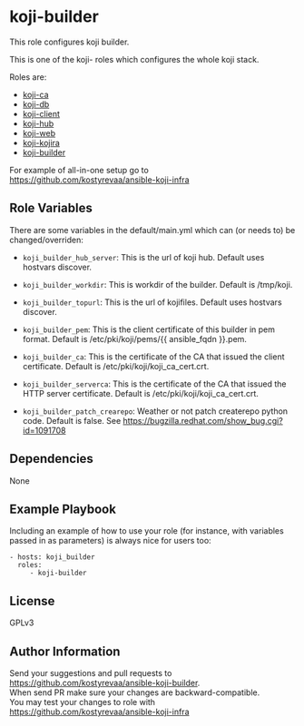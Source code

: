 koji-builder
=========

This role configures koji builder.

This is one of the koji- roles which configures the whole koji stack.

Roles are:

 * [koji-ca](https://galaxy.ansible.com/kostyrevaa/koji-ca)
 * [koji-db](https://galaxy.ansible.com/kostyrevaa/koji-db)
 * [koji-client](https://galaxy.ansible.com/kostyrevaa/koji-client)
 * [koji-hub](https://galaxy.ansible.com/kostyrevaa/koji-hub)
 * [koji-web](https://galaxy.ansible.com/kostyrevaa/koji-web)
 * [koji-kojira](https://galaxy.ansible.com/kostyrevaa/koji-kojira)
 * [koji-builder](https://galaxy.ansible.com/kostyrevaa/koji-builder)

For example of all-in-one setup go to https://github.com/kostyrevaa/ansible-koji-infra

Role Variables
--------------

There are some variables in the default/main.yml which can (or needs to) be changed/overriden:

* `koji_builder_hub_server`: This is the url of koji hub. Default uses hostvars discover.

* `koji_builder_workdir`: This is workdir of the builder. Default is /tmp/koji.

* `koji_builder_topurl`: This is the url of kojifiles. Default uses hostvars discover.

* `koji_builder_pem`: This is the client certificate of this builder in pem format. Default is /etc/pki/koji/pems/{{ ansible_fqdn }}.pem.

* `koji_builder_ca`: This is the certificate of the CA that issued the client certificate. Default is /etc/pki/koji/koji_ca_cert.crt.

* `koji_builder_serverca`: This is the certificate of the CA that issued the HTTP server certificate. Default is /etc/pki/koji/koji_ca_cert.crt.

* `koji_builder_patch_crearepo`: Weather or not patch createrepo python code. Default is false. See https://bugzilla.redhat.com/show_bug.cgi?id=1091708


Dependencies
------------

None

Example Playbook
----------------

Including an example of how to use your role (for instance, with variables passed in as parameters) is always nice for users too:

    - hosts: koji_builder
      roles:
         - koji-builder


License
-------

GPLv3

Author Information
------------------

Send your suggestions and pull requests to https://github.com/kostyrevaa/ansible-koji-builder.  
When send PR make sure your changes are backward-compatible.  
You may test your changes to role with https://github.com/kostyrevaa/ansible-koji-infra

